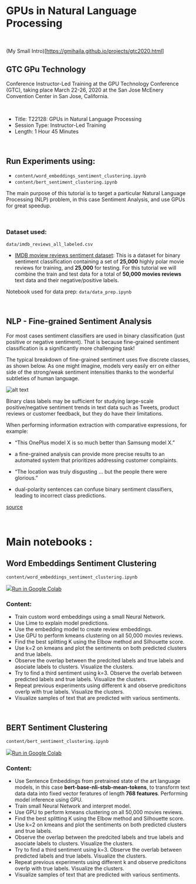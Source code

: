 # GPUs in Natural Language Processing

</br>


(My Small Intro)[https://gmihaila.github.io/projects/gtc2020.html]

## GTC GPu Technology 
Conference Instructor-Led Training at the GPU Technology Conference (GTC), taking place March 22-26, 2020 at the San Jose McEnery Convention Center in San Jose, California.

</br>

* Title: T22128: GPUs in Natural Language Processing
* Session Type: Instructor-Led Training
* Length:  1 Hour 45 Minutes

</br>

## Run Experiments using:

* `content/word_embeddings_sentiment_clustering.ipynb`
* `content/bert_sentiment_clustering.ipynb`

The main purpose of this tutorial is to target a particular Natural Language Processing (NLP) problem, in this case Sentiment Analysis, and use GPUs for great speedup.

</br>

### Dataset used:
`data/imdb_reviews_all_labeled.csv`

* [IMDB moview reviews sentiment dataset](http://ai.stanford.edu/%7Eamaas/data/sentiment/): This is a dataset for binary sentiment classification containing a set of **25,000** highly polar movie reviews for training, and **25,000** for testing. For this tutorial we will combine the train and test data for a total of **50,000 movies reviews** text data and their negative/positive labels.

Notebook used for data prep:
`data/data_prep.ipynb`

</br>

## NLP - Fine-grained Sentiment Analysis

For most cases sentiment classifiers are used in binary classification (just positive or negative sentiment). That is because fine-grained sentiment classification is a significantly more challenging task! 

The typical breakdown of fine-grained sentiment uses five discrete classes, as shown below. As one might imagine, models very easily err on either side of the strong/weak sentiment intensities thanks to the wonderful subtleties of human language.

![alt text](https://miro.medium.com/max/705/1*ug8kyqUlnqEuo3LhHfNypg.png)

Binary class labels may be sufficient for studying large-scale positive/negative sentiment trends in text data such as Tweets, product reviews or customer feedback, but they do have their limitations. 

When performing information extraction with comparative expressions, for example: 
 * “This OnePlus model X is so much better than Samsung model X.” 
  * a fine-grained analysis can provide more precise results to an automated system that prioritizes addressing customer complaints. 

 * “The location was truly disgusting ... but the people there were glorious.” 
  * dual-polarity sentences can confuse binary sentiment classifiers, leading to incorrect class predictions.

[source](https://towardsdatascience.com/fine-grained-sentiment-analysis-in-python-part-1-2697bb111ed4)

</br>

# Main notebooks :

## Word Embeddings Sentiment Clustering

`content/word_embeddings_sentiment_clustering.ipynb`

<a target="_blank" href="https://colab.research.google.com/github/gmihaila/gtc2020_instructor_training/blob/master/content/word_embeddings_sentiment_clustering.ipynb"><img src="https://www.tensorflow.org/images/colab_logo_32px.png" />Run in Google Colab</a>

### Content:

 * Train custom word embeddings using a small Neural Network.
 * Use Lime to explain model predictions.
 * Use the embedding model to create review embeddings.
 * Use GPU to perform kmeans clustering on all 50,000 movies reviews.
 * Find the best splitting K using the Elbow method and Silhouette score.
 * Use k=2 on kmeans and plot the sentiments on both predicted clusters and true labels.
 * Observe the overlap between the predcited labels and true labels and asociate labels to clusters. Visualize the clusters.
 * Try to find a third sentiment using k=3. Observe the overlab between predicted labels and true labels. Visualize the clusters.
 * Repeat previous experiments using different k and observe predicitons overlp with true labels. Visualize the clusters.
 * Visualize samples of text that are predicted with various sentiments.

</br>

## BERT Sentiment Clustering

`content/bert_sentiment_clustering.ipynb`

<a target="_blank" href="https://colab.research.google.com/github/gmihaila/gtc2020_instructor_training/blob/master/content/bert_sentiment_clustering.ipynb"><img src="https://www.tensorflow.org/images/colab_logo_32px.png" />Run in Google Colab</a>

### Content:

 * Use Sentence Embeddings from pretrained state of the art language models, in this case **bert-base-nli-stsb-mean-tokens**, to transform text data data into fixed vector feratures of length **768 features**. Performing model inference using GPU.
 * Train small Neural Network and interpret model.
 * Use GPU to perform kmeans clustering on all 50,000 movies reviews.
 * Find the best splitting K using the Elbow method and Silhouette score.
 * Use k=2 on kmeans and plot the sentiments on both predicted clusters and true labels.
 * Observe the overlap between the predcited labels and true labels and asociate labels to clusters. Visualize the clusters.
 * Try to find a third sentiment using k=3. Observe the overlab between predicted labels and true labels. Visualize the clusters.
 * Repeat previous experiments using different k and observe predicitons overlp with true labels. Visualize the clusters.
 * Visualize samples of text that are predicted with various sentiments.
 
